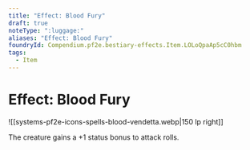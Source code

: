 ```yaml
---
title: "Effect: Blood Fury"
draft: true
noteType: ":luggage:"
aliases: "Effect: Blood Fury"
foundryId: Compendium.pf2e.bestiary-effects.Item.LOLoQpaAp5cC0hbm
tags:
  - Item
---
```


# Effect: Blood Fury
![[systems-pf2e-icons-spells-blood-vendetta.webp|150 lp right]]

The creature gains a +1 status bonus to attack rolls.
